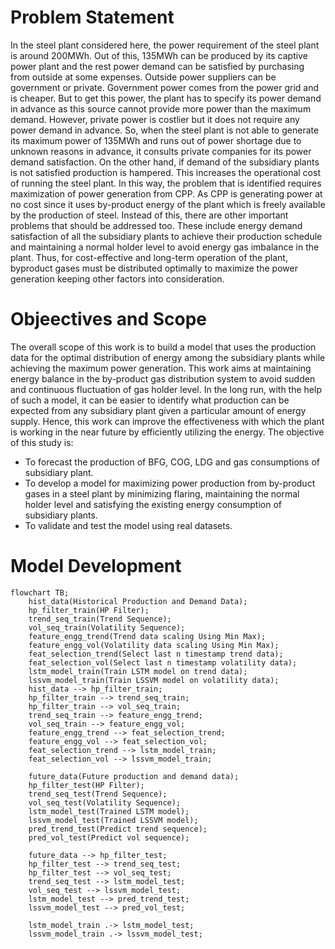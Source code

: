 # Problem Statement
In the steel plant considered here, the power requirement of the steel plant is around 200MWh. Out of this, 135MWh can be produced by its captive power plant and the rest power demand can be satisfied by purchasing from outside at some expenses. Outside power suppliers can be government or private. Government power comes from the power grid and is cheaper. But to get this power, the plant has to specify its power demand in advance as this source cannot provide more power than the maximum demand. However, private power is costlier but it does not require any power demand in advance. So, when the steel plant is not able to generate its maximum power of 135MWh and runs out of power shortage due to unknown reasons in advance, it consults private companies for its power demand satisfaction. On the other hand, if demand of the subsidiary plants is not satisfied production is hampered. This increases the operational cost of running the steel plant. In this way, the problem that is identified requires maximization of power generation from CPP. As CPP is generating power at no cost since it uses by-product energy of the plant which is freely available by the production of steel. Instead of this, there are other important problems that should be addressed too. These include energy demand satisfaction of all the subsidiary plants to achieve their production schedule and maintaining a normal holder level to avoid energy gas imbalance in the plant. Thus, for cost-effective and long-term operation of the plant, byproduct gases must be distributed optimally to maximize the power generation keeping other factors into consideration.

# Objeectives and Scope
The overall scope of this work is to build a model that uses the production data for the optimal distribution of energy among the subsidiary plants while achieving the maximum power generation. This work aims at maintaining energy balance in the by-product gas distribution system to avoid sudden and continuous fluctuation of gas holder level. In the long run, with the help of such a model, it can be easier to identify what production can be expected from any subsidiary plant given a particular amount of energy supply. Hence, this work can improve the effectiveness with which the plant is working in the near future by efficiently utilizing the energy. 
The objective of this study is:
- To forecast the production of BFG, COG, LDG and gas consumptions of subsidiary plant.
- To develop a model for maximizing power production from by-product gases in a steel plant by minimizing flaring, maintaining the normal holder level and satisfying the existing energy consumption of subsidiary plants.
- To validate and test the model using real datasets. 

# Model Development
```mermaid
flowchart TB;
    hist_data(Historical Production and Demand Data);
    hp_filter_train(HP Filter);
    trend_seq_train(Trend Sequence);
    vol_seq_train(Volatility Sequence);
    feature_engg_trend(Trend data scaling Using Min Max);
    feature_engg_vol(Volatility data scaling Using Min Max);
    feat_selection_trend(Select last n timestamp trend data);
    feat_selection_vol(Select last n timestamp volatility data);
    lstm_model_train(Train LSTM model on trend data);
    lssvm_model_train(Train LSSVM model on volatility data);
    hist_data --> hp_filter_train;
    hp_filter_train --> trend_seq_train;
    hp_filter_train --> vol_seq_train;
    trend_seq_train --> feature_engg_trend;
    vol_seq_train --> feature_engg_vol;
    feature_engg_trend --> feat_selection_trend;
    feature_engg_vol --> feat_selection_vol;
    feat_selection_trend --> lstm_model_train;
    feat_selection_vol --> lssvm_model_train;

    future_data(Future production and demand data);
    hp_filter_test(HP Filter);
    trend_seq_test(Trend Sequence);
    vol_seq_test(Volatility Sequence);
    lstm_model_test(Trained LSTM model);
    lssvm_model_test(Trained LSSVM model);
    pred_trend_test(Predict trend sequence);
    pred_vol_test(Predict vol sequence);

    future_data --> hp_filter_test;
    hp_filter_test --> trend_seq_test;
    hp_filter_test --> vol_seq_test;
    trend_seq_test --> lstm_model_test;
    vol_seq_test --> lssvm_model_test;
    lstm_model_test --> pred_trend_test;
    lssvm_model_test --> pred_vol_test;
    
    lstm_model_train .-> lstm_model_test;
    lssvm_model_train .-> lssvm_model_test;
```